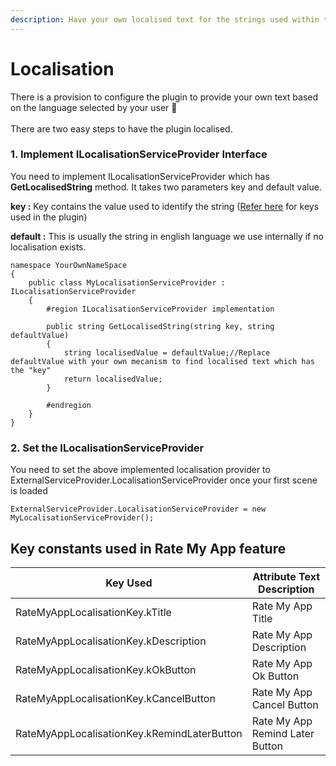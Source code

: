 ```yaml
---
description: Have your own localised text for the strings used within the plugin
---
```


# Localisation

There is a provision to configure the plugin to provide your own text based on the language selected by your user :tada:\
\
There are two easy steps to have the plugin localised.

### 1. Implement ILocalisationServiceProvider Interface

You need to implement ILocalisationServiceProvider which has **GetLocalisedString** method. It takes two parameters key and default value.

**key :** Key contains the value used to identify the string ([Refer here](localisation.md#key-constants-class-for-each-feature) for keys used in the plugin)

**default :** This is usually the string in english language we use internally if no localisation exists.

```
namespace YourOwnNameSpace
{
    public class MyLocalisationServiceProvider : ILocalisationServiceProvider
    {
        #region ILocalisationServiceProvider implementation

        public string GetLocalisedString(string key, string defaultValue)
        {
            string localisedValue = defaultValue;//Replace defaultValue with your own mecanism to find localised text which has the "key"
            return localisedValue;
        }

        #endregion
    }
}
```

### 2. Set the ILocalisationServiceProvider

You need to set the above implemented localisation provider to ExternalServiceProvider.LocalisationServiceProvider once your first scene is loaded

```
ExternalServiceProvider.LocalisationServiceProvider = new MyLocalisationServiceProvider();
```



## Key constants used in Rate My App feature

<table><thead><tr><th>Key Used</th><th width="312">Attribute Text Description</th></tr></thead><tbody><tr><td>RateMyAppLocalisationKey.kTitle</td><td>Rate My App Title</td></tr><tr><td>RateMyAppLocalisationKey.kDescription</td><td>Rate My App Description</td></tr><tr><td>RateMyAppLocalisationKey.kOkButton</td><td>Rate My App Ok Button</td></tr><tr><td>RateMyAppLocalisationKey.kCancelButton</td><td>Rate My App Cancel Button</td></tr><tr><td>RateMyAppLocalisationKey.kRemindLaterButton</td><td>Rate My App Remind Later Button</td></tr></tbody></table>
